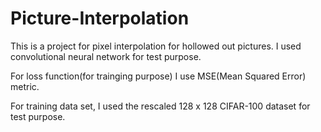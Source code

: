 # Picture-Interpolation
This is a project for pixel interpolation for hollowed out pictures.
I used convolutional neural network for test purpose.

For loss function(for trainging purpose) I use MSE(Mean Squared Error) metric.

For training data set, I used the rescaled 128 x 128 CIFAR-100 dataset for test purpose.
